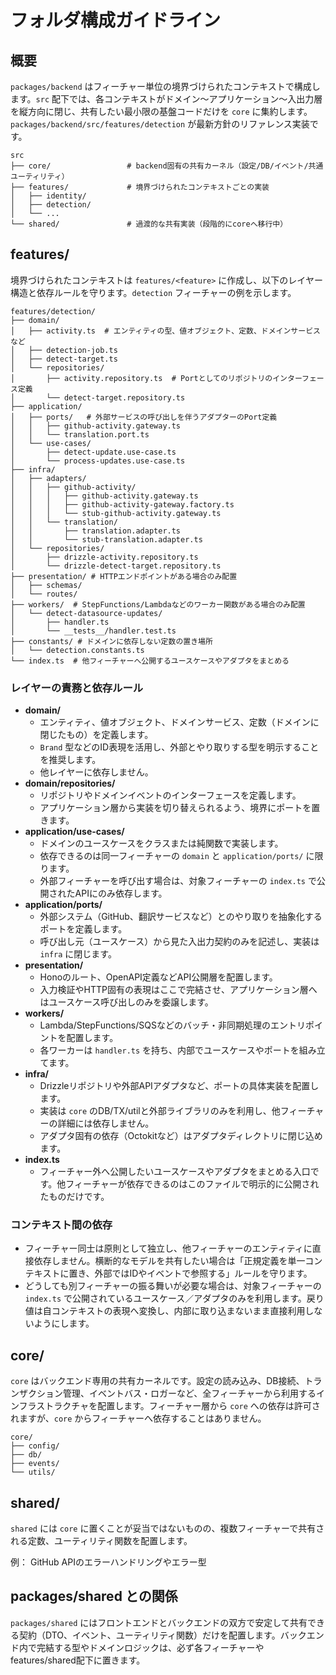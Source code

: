 # フォルダ構成ガイドライン

## 概要

`packages/backend` はフィーチャー単位の境界づけられたコンテキストで構成します。`src` 配下では、各コンテキストがドメイン〜アプリケーション〜入出力層を縦方向に閉じ、共有したい最小限の基盤コードだけを `core` に集約します。`packages/backend/src/features/detection` が最新方針のリファレンス実装です。

```
src
├── core/                 # backend固有の共有カーネル（設定/DB/イベント/共通ユーティリティ）
├── features/             # 境界づけられたコンテキストごとの実装
│   ├── identity/
│   ├── detection/
│   └── ...
└── shared/               # 過渡的な共有実装（段階的にcoreへ移行中）
```

## features/<feature>

境界づけられたコンテキストは `features/<feature>` に作成し、以下のレイヤー構造と依存ルールを守ります。`detection` フィーチャーの例を示します。

```
features/detection/
├── domain/
│   ├── activity.ts  # エンティティの型、値オブジェクト、定数、ドメインサービスなど
│   ├── detection-job.ts
│   ├── detect-target.ts
│   └── repositories/
│       ├── activity.repository.ts  # Portとしてのリポジトリのインターフェース定義
│       └── detect-target.repository.ts
├── application/
│   ├── ports/   # 外部サービスの呼び出しを伴うアダプターのPort定義
│   │   ├── github-activity.gateway.ts
│   │   └── translation.port.ts
│   └── use-cases/
│       ├── detect-update.use-case.ts
│       └── process-updates.use-case.ts
├── infra/
│   ├── adapters/
│   │   ├── github-activity/
│   │   │   ├── github-activity.gateway.ts
│   │   │   ├── github-activity-gateway.factory.ts
│   │   │   └── stub-github-activity.gateway.ts
│   │   └── translation/
│   │       ├── translation.adapter.ts
│   │       └── stub-translation.adapter.ts
│   └── repositories/
│       ├── drizzle-activity.repository.ts
│       └── drizzle-detect-target.repository.ts
├── presentation/ # HTTPエンドポイントがある場合のみ配置
│   ├── schemas/
│   └── routes/
├── workers/  # StepFunctions/Lambdaなどのワーカー関数がある場合のみ配置
│   └── detect-datasource-updates/
│       ├── handler.ts
│       └── __tests__/handler.test.ts
├── constants/ # ドメインに依存しない定数の置き場所
│   └── detection.constants.ts
└── index.ts  # 他フィーチャーへ公開するユースケースやアダプタをまとめる
```

### レイヤーの責務と依存ルール

- **domain/**
  - エンティティ、値オブジェクト、ドメインサービス、定数（ドメインに閉じたもの）を定義します。
  - `Brand` 型などのID表現を活用し、外部とやり取りする型を明示することを推奨します。
  - 他レイヤーに依存しません。
- **domain/repositories/**
  - リポジトリやドメインイベントのインターフェースを定義します。
  - アプリケーション層から実装を切り替えられるよう、境界にポートを置きます。
- **application/use-cases/**
  - ドメインのユースケースをクラスまたは純関数で実装します。
  - 依存できるのは同一フィーチャーの `domain` と `application/ports/` に限ります。
  - 外部フィーチャーを呼び出す場合は、対象フィーチャーの `index.ts` で公開されたAPIにのみ依存します。
- **application/ports/**
  - 外部システム（GitHub、翻訳サービスなど）とのやり取りを抽象化するポートを定義します。
  - 呼び出し元（ユースケース）から見た入出力契約のみを記述し、実装は `infra` に閉じます。
- **presentation/**
  - Honoのルート、OpenAPI定義などAPI公開層を配置します。
  - 入力検証やHTTP固有の表現はここで完結させ、アプリケーション層へはユースケース呼び出しのみを委譲します。
- **workers/**
  - Lambda/StepFunctions/SQSなどのバッチ・非同期処理のエントリポイントを配置します。
  - 各ワーカーは `handler.ts` を持ち、内部でユースケースやポートを組み立てます。
- **infra/**
  - Drizzleリポジトリや外部APIアダプタなど、ポートの具体実装を配置します。
  - 実装は `core` のDB/TX/utilと外部ライブラリのみを利用し、他フィーチャーの詳細には依存しません。
  - アダプタ固有の依存（Octokitなど）はアダプタディレクトリに閉じ込めます。
- **index.ts**
  - フィーチャー外へ公開したいユースケースやアダプタをまとめる入口です。他フィーチャーが依存できるのはこのファイルで明示的に公開されたものだけです。

### コンテキスト間の依存

- フィーチャー同士は原則として独立し、他フィーチャーのエンティティに直接依存しません。横断的なモデルを共有したい場合は「正規定義を単一コンテキストに置き、外部ではIDやイベントで参照する」ルールを守ります。
- どうしても別フィーチャーの振る舞いが必要な場合は、対象フィーチャーの `index.ts` で公開されているユースケース／アダプタのみを利用します。戻り値は自コンテキストの表現へ変換し、内部に取り込まないまま直接利用しないようにします。

## core/

`core` はバックエンド専用の共有カーネルです。設定の読み込み、DB接続、トランザクション管理、イベントバス・ロガーなど、全フィーチャーから利用するインフラストラクチャを配置します。フィーチャー層から `core` への依存は許可されますが、`core` からフィーチャーへ依存することはありません。

```
core/
├── config/
├── db/
├── events/
└── utils/
```

## shared/

`shared` には `core` に置くことが妥当ではないものの、複数フィーチャーで共有される定数、ユーティリティ関数を配置します。

例： GitHub APIのエラーハンドリングやエラー型

## packages/shared との関係

`packages/shared` にはフロントエンドとバックエンドの双方で安定して共有できる契約（DTO、イベント、ユーティリティ関数）だけを配置します。バックエンド内で完結する型やドメインロジックは、必ず各フィーチャーやfeatures/shared配下に置きます。
